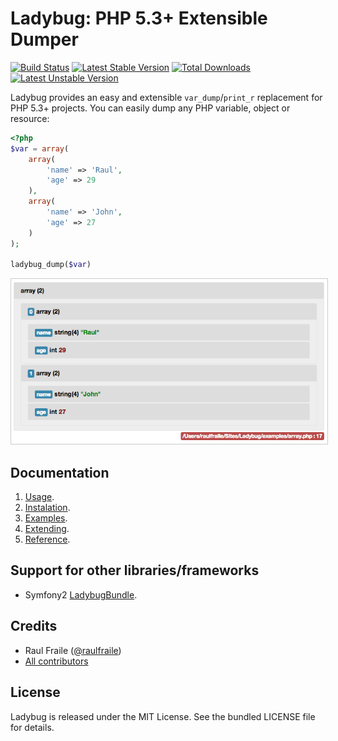 Ladybug: PHP 5.3+ Extensible Dumper
=========================================

[![Build Status](https://secure.travis-ci.org/raulfraile/ladybug.png)](http://travis-ci.org/raulfraile/ladybug)
[![Latest Stable Version](https://poser.pugx.org/raulfraile/ladybug/v/stable.png)](https://packagist.org/packages/raulfraile/ladybug)
[![Total Downloads](https://poser.pugx.org/raulfraile/ladybug/downloads.png)](https://packagist.org/packages/raulfraile/ladybug)
[![Latest Unstable Version](https://poser.pugx.org/raulfraile/ladybug/v/unstable.png)](https://packagist.org/packages/raulfraile/ladybug)

Ladybug provides an easy and extensible `var_dump`/`print_r` replacement for PHP 5.3+
projects. You can easily dump any PHP variable, object or resource:

``` php
<?php
$var = array(
    array(
        'name' => 'Raul',
        'age' => 29
    ),
    array(
        'name' => 'John',
        'age' => 27
    )
);

ladybug_dump($var)
```

<img style="border:1px solid #ccc; padding:1px" src="https://github.com/raulfraile/ladybug/raw/master/doc/images/array_modern.png" />

## Documentation

1. [Usage](https://github.com/raulfraile/ladybug/blob/master/doc/usage.md).
2. [Instalation](https://github.com/raulfraile/ladybug/blob/master/doc/installation.md).
3. [Examples](https://github.com/raulfraile/ladybug/blob/master/doc/examples.md).
4. [Extending](https://github.com/raulfraile/ladybug/blob/master/doc/extending.md).
5. [Reference](https://github.com/raulfraile/ladybug/blob/master/doc/reference.md).

## Support for other libraries/frameworks

* Symfony2 [LadybugBundle](https://github.com/raulfraile/LadybugBundle).

## Credits

* Raul Fraile ([@raulfraile](https://twitter.com/raulfraile))
* [All contributors](https://github.com/raulfraile/ladybug/contributors)

## License

Ladybug is released under the MIT License. See the bundled LICENSE file for details.